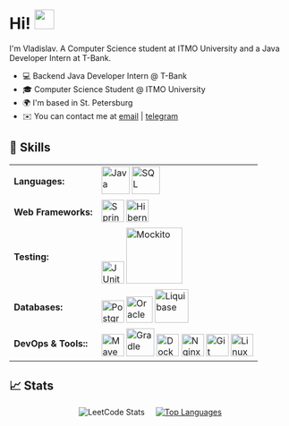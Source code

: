 # Hi! <img src="https://i.giphy.com/media/v1.Y2lkPTc5MGI3NjExeXFvMjBnYmYwZ2F6N3EwZXY0MDQwMXRpb2xjZjMyM2JyN3gxNzl2ZCZlcD12MV9pbnRlcm5hbF9naWZfYnlfaWQmY3Q9cw/pr1dbVONbGeVvSiECh/giphy.gif" width="35px">

I'm Vladislav. A Computer Science student at ITMO University and a Java Developer Intern at T-Bank.

*   💻 Backend Java Developer Intern @ T-Bank
*   🎓 Computer Science Student @ ITMO University 
*   🌍  I'm based in St. Petersburg
*   ✉️  You can contact me at [email](mailto:urasha24@gmail.com) | [telegram](https://t.me/Urasha24)

## 🔧 Skills
<table>
  <tr>
    <td><b>Languages:</b></td>
    <td>
      <img src="https://cdn.jsdelivr.net/gh/devicons/devicon/icons/java/java-original.svg" width="50"  alt="Java"/>
      <img width="50" alt="SQL" src="https://github.com/user-attachments/assets/b32a5ffd-2b01-46b6-bce9-fe9bdf9561b5" />
    </td>
  </tr>
  <tr>
    <td><b>Web Frameworks:</b></td>
    <td>
      <img src="https://cdn.jsdelivr.net/gh/devicons/devicon/icons/spring/spring-original.svg" width="40" alt="Spring"/>
      <img src="https://cdn.jsdelivr.net/gh/devicons/devicon/icons/hibernate/hibernate-plain.svg" width="40"  alt="Hibernate"/>
    </td>
  </tr>
  <tr>
    <td><b>Testing:</b></td>
    <td>
      <img width="40" alt="JUnit 5" src="https://github.com/user-attachments/assets/e5bfc890-80d5-4a81-924c-d7bb05c7134c" />
      <img width="100"  alt="Mockito" src="https://github.com/user-attachments/assets/64a357a9-8dd7-45f6-815e-dc20ff280be7" />
    </td>
  </tr>
  <tr>
    <td><b>Databases:</b></td>
    <td>
      <img src="https://cdn.jsdelivr.net/gh/devicons/devicon/icons/postgresql/postgresql-original.svg" width="40" alt="PostgreSQL"/>
      <img src="https://cdn.jsdelivr.net/gh/devicons/devicon/icons/oracle/oracle-original.svg" width="47"  alt="Oracle" />
     <img width="60"  alt="Liquibase" src="https://github.com/user-attachments/assets/bc0cab28-cc68-41be-8b58-bfefebf16b0a" />
    </td>
  </tr>
  <tr>
    <td><b>DevOps & Tools::</b></td>
    <td>
      <img src="https://cdn.jsdelivr.net/gh/devicons/devicon/icons/maven/maven-original.svg" width="40"  alt="Maven"/>
      <img width="50"  alt="Gradle" src="https://github.com/user-attachments/assets/3e7f5512-49f4-4683-bf3d-55f29bea5815" />
      <img src="https://cdn.jsdelivr.net/gh/devicons/devicon/icons/docker/docker-original.svg" width="40"  alt="Docker"/>
            <img width="40"  alt="Nginx" src="https://github.com/user-attachments/assets/906a297d-ba8b-4207-ae58-c86f706fc7c9"  />
      <img src="https://cdn.jsdelivr.net/gh/devicons/devicon/icons/git/git-original.svg" width="40" alt="Git"/>
      <img src="https://cdn.jsdelivr.net/gh/devicons/devicon/icons/linux/linux-original.svg" width="40"  alt="Linux"/>
    </td>
  </tr>
</table>



## 📈 Stats
<div style="display: flex; align-items: center; justify-content: center; gap: 20px;">
  <img src="https://leetcard.jacoblin.cool/urasha?theme=nord&font=Archivo" alt="LeetCode Stats" />

  <a href="https://github.com/urasha/urasha">
    <img src="https://github-readme-stats.vercel.app/api/top-langs/?username=urasha&hide=html,tex,shell&title_color=ffffff&text_color=c9cacc&icon_color=2bbc8a&bg_color=1d1f21&langs_count=3" alt="Top Languages" />
  </a>
</div>

